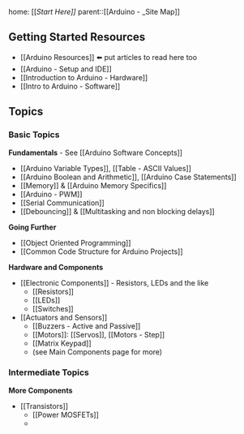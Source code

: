 home: [[_Start Here]]_
parent::[[Arduino - _Site Map]]

## Getting Started Resources
- [[Arduino Resources]] ⬅️ put articles to read here too
- [[Arduino - Setup and IDE]]
- [[Introduction to Arduino - Hardware]]
- [[Intro to Arduino - Software]]

## Topics

### Basic Topics
**Fundamentals** - See [[Arduino Software Concepts]]
- [[Arduino Variable Types]], [[Table - ASCII Values]]
- [[Arduino Boolean and Arithmetic]], [[Arduino Case Statements]]
- [[Memory]] & [[Arduino Memory Specifics]]
- [[Arduino - PWM]]
- [[Serial Communication]]
- [[Debouncing]] & [[Multitasking and non blocking delays]]

**Going Further**
- [[Object Oriented Programming]]
- [[Common Code Structure for Arduino Projects]]


**Hardware and Components**
- [[Electronic Components]] - Resistors, LEDs and the like
	- [[Resistors]]
	- [[LEDs]]
	- [[Switches]]
- [[Actuators and Sensors]]
	- [[Buzzers - Active and Passive]]
	- [[Motors]]: [[Servos]], [[Motors - Step]]
	- [[Matrix Keypad]]
	- (see Main Components page for more)

### Intermediate Topics

**More Components**
- [[Transistors]]
	- [[Power MOSFETs]]
	- 
